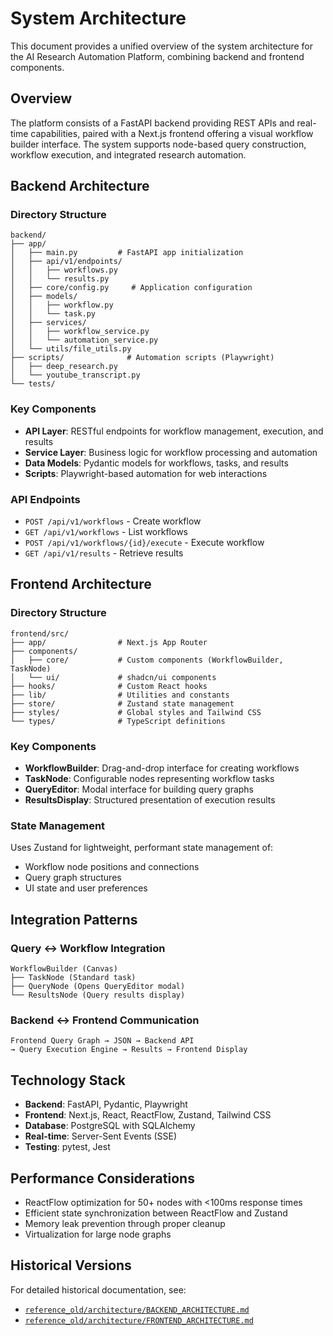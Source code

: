 # System Architecture

This document provides a unified overview of the system architecture for the AI Research Automation Platform, combining backend and frontend components.

## Overview

The platform consists of a FastAPI backend providing REST APIs and real-time capabilities, paired with a Next.js frontend offering a visual workflow builder interface. The system supports node-based query construction, workflow execution, and integrated research automation.

## Backend Architecture

### Directory Structure

```
backend/
├── app/
│   ├── main.py         # FastAPI app initialization
│   ├── api/v1/endpoints/
│   │   ├── workflows.py
│   │   └── results.py
│   ├── core/config.py     # Application configuration
│   ├── models/
│   │   ├── workflow.py
│   │   └── task.py
│   ├── services/
│   │   ├── workflow_service.py
│   │   └── automation_service.py
│   └── utils/file_utils.py
├── scripts/              # Automation scripts (Playwright)
│   ├── deep_research.py
│   └── youtube_transcript.py
└── tests/
```

### Key Components

- **API Layer**: RESTful endpoints for workflow management, execution, and results
- **Service Layer**: Business logic for workflow processing and automation
- **Data Models**: Pydantic models for workflows, tasks, and results
- **Scripts**: Playwright-based automation for web interactions

### API Endpoints

- `POST /api/v1/workflows` - Create workflow
- `GET /api/v1/workflows` - List workflows
- `POST /api/v1/workflows/{id}/execute` - Execute workflow
- `GET /api/v1/results` - Retrieve results

## Frontend Architecture

### Directory Structure

```
frontend/src/
├── app/                # Next.js App Router
├── components/
│   ├── core/           # Custom components (WorkflowBuilder, TaskNode)
│   └── ui/             # shadcn/ui components
├── hooks/              # Custom React hooks
├── lib/                # Utilities and constants
├── store/              # Zustand state management
├── styles/             # Global styles and Tailwind CSS
└── types/              # TypeScript definitions
```

### Key Components

- **WorkflowBuilder**: Drag-and-drop interface for creating workflows
- **TaskNode**: Configurable nodes representing workflow tasks
- **QueryEditor**: Modal interface for building query graphs
- **ResultsDisplay**: Structured presentation of execution results

### State Management

Uses Zustand for lightweight, performant state management of:
- Workflow node positions and connections
- Query graph structures
- UI state and user preferences

## Integration Patterns

### Query ↔ Workflow Integration

```
WorkflowBuilder (Canvas)
├── TaskNode (Standard task)
├── QueryNode (Opens QueryEditor modal)
└── ResultsNode (Query results display)
```

### Backend ↔ Frontend Communication

```
Frontend Query Graph → JSON → Backend API
→ Query Execution Engine → Results → Frontend Display
```

## Technology Stack

- **Backend**: FastAPI, Pydantic, Playwright
- **Frontend**: Next.js, React, ReactFlow, Zustand, Tailwind CSS
- **Database**: PostgreSQL with SQLAlchemy
- **Real-time**: Server-Sent Events (SSE)
- **Testing**: pytest, Jest

## Performance Considerations

- ReactFlow optimization for 50+ nodes with <100ms response times
- Efficient state synchronization between ReactFlow and Zustand
- Memory leak prevention through proper cleanup
- Virtualization for large node graphs

## Historical Versions

For detailed historical documentation, see:
- [`reference_old/architecture/BACKEND_ARCHITECTURE.md`](reference_old/architecture/BACKEND_ARCHITECTURE.md)
- [`reference_old/architecture/FRONTEND_ARCHITECTURE.md`](reference_old/architecture/FRONTEND_ARCHITECTURE.md)